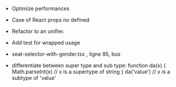 * Optimize performances

* Case of React props no defined

* Refactor to an unifier.
* Add test for wrapped usage 

* seat-selector-with-gender.tsx , ligne 85, bus

* differentiate between super type and sub type:
   function da(x) {
      Math.parseInt(x) // x is a supertype of string
   }
   da('value') // x is a subtype of 'value'